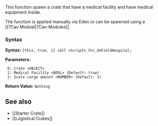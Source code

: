 <img align="right" width="0" height="0" src="">This function spawn a crate that have a medical facility and have medical equipment inside.

The function is applied manually via Eden or can be spawned using a [[7Cav Moduel|7Cav-Modules]].

### Syntax
**Syntax:** `[this, true, 1] call cScripts_fnc_doFieldHospital;`

**Parameters:**
```
 0: Crate <OBJECT>
 1: Medical Facility <BOOL> (Default: true)
 2: Scale cargo amount <NUMBER> (Default: 1)
```

**Return Value:** ```Nothing```

## See also
* [[Starter Crate]]
* [[Logistical Crates]]